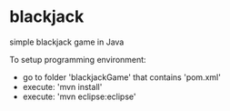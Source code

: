 # blackjack
simple blackjack game in Java

To setup programming environment:
* go to folder 'blackjackGame' that contains 'pom.xml'
* execute:  'mvn install'
* execute:  'mvn eclipse:eclipse'
